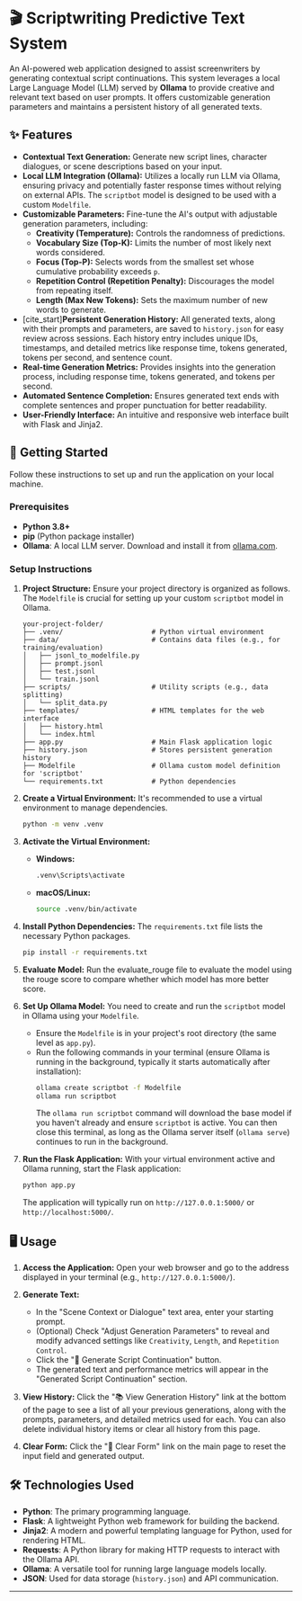 # 🎬 Scriptwriting Predictive Text System

An AI-powered web application designed to assist screenwriters by generating contextual script continuations. This system leverages a local Large Language Model (LLM) served by **Ollama** to provide creative and relevant text based on user prompts. It offers customizable generation parameters and maintains a persistent history of all generated texts.

## ✨ Features

* **Contextual Text Generation:** Generate new script lines, character dialogues, or scene descriptions based on your input.
* **Local LLM Integration (Ollama):** Utilizes a locally run LLM via Ollama, ensuring privacy and potentially faster response times without relying on external APIs. The `scriptbot` model is designed to be used with a custom `Modelfile`.
* **Customizable Parameters:** Fine-tune the AI's output with adjustable generation parameters, including:
    * **Creativity (Temperature):** Controls the randomness of predictions.
    * **Vocabulary Size (Top-K):** Limits the number of most likely next words considered.
    * **Focus (Top-P):** Selects words from the smallest set whose cumulative probability exceeds `p`.
    * **Repetition Control (Repetition Penalty):** Discourages the model from repeating itself.
    * **Length (Max New Tokens):** Sets the maximum number of new words to generate.
* [cite_start]**Persistent Generation History:** All generated texts, along with their prompts and parameters, are saved to `history.json`  for easy review across sessions. Each history entry includes unique IDs, timestamps, and detailed metrics like response time, tokens generated, tokens per second, and sentence count.
* **Real-time Generation Metrics:** Provides insights into the generation process, including response time, tokens generated, and tokens per second.
* **Automated Sentence Completion:** Ensures generated text ends with complete sentences and proper punctuation for better readability.
* **User-Friendly Interface:** An intuitive and responsive web interface built with Flask and Jinja2.

## 🚀 Getting Started

Follow these instructions to set up and run the application on your local machine.

### Prerequisites

* **Python 3.8+**
* **pip** (Python package installer)
* **Ollama**: A local LLM server. Download and install it from [ollama.com](https://ollama.com/).

### Setup Instructions

1.  **Project Structure:**
    Ensure your project directory is organized as follows. The `Modelfile` is crucial for setting up your custom `scriptbot` model in Ollama.

    ```
    your-project-folder/
    ├── .venv/                      # Python virtual environment
    ├── data/                       # Contains data files (e.g., for training/evaluation)
    │   ├── jsonl_to_modelfile.py
    │   ├── prompt.jsonl
    │   ├── test.jsonl
    │   └── train.jsonl
    ├── scripts/                    # Utility scripts (e.g., data splitting)
    │   └── split_data.py
    ├── templates/                  # HTML templates for the web interface
    │   ├── history.html
    │   └── index.html
    ├── app.py                      # Main Flask application logic
    ├── history.json                # Stores persistent generation history 
    ├── Modelfile                   # Ollama custom model definition for 'scriptbot' 
    └── requirements.txt            # Python dependencies 
    ```

2.  **Create a Virtual Environment:**
    It's recommended to use a virtual environment to manage dependencies.
    ```bash
    python -m venv .venv
    ```

3.  **Activate the Virtual Environment:**
    * **Windows:**
        ```bash
        .venv\Scripts\activate
        ```
    * **macOS/Linux:**
        ```bash
        source .venv/bin/activate
        ```

4.  **Install Python Dependencies:**
    The `requirements.txt` file lists the necessary Python packages.
    ```bash
    pip install -r requirements.txt
    ```

5. **Evaluate Model:**
   Run the evaluate_rouge file to evaluate the model using the rouge score to compare whether which model has more better score.

6.  **Set Up Ollama Model:**
    You need to create and run the `scriptbot` model in Ollama using your `Modelfile`.
    * Ensure the `Modelfile` is in your project's root directory (the same level as `app.py`).
    * Run the following commands in your terminal (ensure Ollama is running in the background, typically it starts automatically after installation):
        ```bash
        ollama create scriptbot -f Modelfile 
        ollama run scriptbot 
        ```
        The `ollama run scriptbot` command will download the base model if you haven't already and ensure `scriptbot` is active. You can then close this terminal, as long as the Ollama server itself (`ollama serve`) continues to run in the background.

7.  **Run the Flask Application:**
    With your virtual environment active and Ollama running, start the Flask application:
    ```bash
    python app.py
    ```
    The application will typically run on `http://127.0.0.1:5000/` or `http://localhost:5000/`.

## 🖥️ Usage

1.  **Access the Application:**
    Open your web browser and go to the address displayed in your terminal (e.g., `http://127.0.0.1:5000/`).

2.  **Generate Text:**
    * In the "Scene Context or Dialogue" text area, enter your starting prompt.
    * (Optional) Check "Adjust Generation Parameters" to reveal and modify advanced settings like `Creativity`, `Length`, and `Repetition Control`.
    * Click the "🚀 Generate Script Continuation" button.
    * The generated text and performance metrics will appear in the "Generated Script Continuation" section.

3.  **View History:**
    Click the "📚 View Generation History" link at the bottom of the page to see a list of all your previous generations, along with the prompts, parameters, and detailed metrics used for each. You can also delete individual history items or clear all history from this page.

4.  **Clear Form:**
    Click the "🔄 Clear Form" link on the main page to reset the input field and generated output.

## 🛠️ Technologies Used

* **Python**: The primary programming language.
* **Flask**: A lightweight Python web framework for building the backend.
* **Jinja2**: A modern and powerful templating language for Python, used for rendering HTML.
* **Requests**: A Python library for making HTTP requests to interact with the Ollama API.
* **Ollama**: A versatile tool for running large language models locally.
* **JSON**: Used for data storage (`history.json`) and API communication.

---